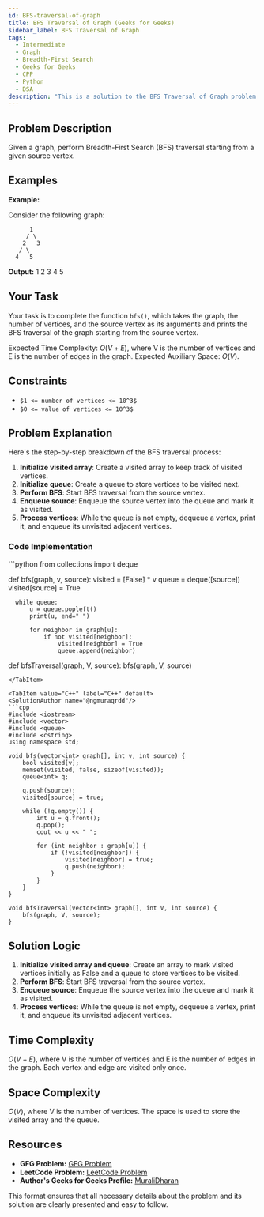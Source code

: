 ```yaml
---
id: BFS-traversal-of-graph
title: BFS Traversal of Graph (Geeks for Geeks)
sidebar_label: BFS Traversal of Graph
tags:
  - Intermediate
  - Graph
  - Breadth-First Search
  - Geeks for Geeks
  - CPP
  - Python
  - DSA
description: "This is a solution to the BFS Traversal of Graph problem on Geeks for Geeks."
---
```


## Problem Description

Given a graph, perform Breadth-First Search (BFS) traversal starting from a given source vertex.

## Examples

**Example:**

Consider the following graph:

```
      1
     / \
    2   3
   / \
  4   5
```

**Output:** 1 2 3 4 5

## Your Task

Your task is to complete the function `bfs()`, which takes the graph, the number of vertices, and the source vertex as its arguments and prints the BFS traversal of the graph starting from the source vertex.

Expected Time Complexity: $O(V + E)$, where V is the number of vertices and E is the number of edges in the graph.
Expected Auxiliary Space: $O(V)$.

## Constraints

- `$1 <= number of vertices <= 10^3$`
- `$0 <= value of vertices <= 10^3$`

## Problem Explanation

Here's the step-by-step breakdown of the BFS traversal process:

1. **Initialize visited array**: Create a visited array to keep track of visited vertices.
2. **Initialize queue**: Create a queue to store vertices to be visited next.
3. **Perform BFS**: Start BFS traversal from the source vertex.
4. **Enqueue source**: Enqueue the source vertex into the queue and mark it as visited.
5. **Process vertices**: While the queue is not empty, dequeue a vertex, print it, and enqueue its unvisited adjacent vertices.

### Code Implementation

<Tabs>
  <TabItem value="Python" label="Python" default>
  <SolutionAuthor name="@ngmuraqrdd"/>
  ```python
  from collections import deque

  def bfs(graph, v, source):
      visited = [False] * v
      queue = deque([source])
      visited[source] = True

      while queue:
          u = queue.popleft()
          print(u, end=" ")

          for neighbor in graph[u]:
              if not visited[neighbor]:
                  visited[neighbor] = True
                  queue.append(neighbor)
  
  def bfsTraversal(graph, V, source):
      bfs(graph, V, source)
  ```
  </TabItem>

  <TabItem value="C++" label="C++" default>
  <SolutionAuthor name="@ngmuraqrdd"/>
  ```cpp
  #include <iostream>
  #include <vector>
  #include <queue>
  #include <cstring>
  using namespace std;

  void bfs(vector<int> graph[], int v, int source) {
      bool visited[v];
      memset(visited, false, sizeof(visited));
      queue<int> q;

      q.push(source);
      visited[source] = true;

      while (!q.empty()) {
          int u = q.front();
          q.pop();
          cout << u << " ";

          for (int neighbor : graph[u]) {
              if (!visited[neighbor]) {
                  visited[neighbor] = true;
                  q.push(neighbor);
              }
          }
      }
  }

  void bfsTraversal(vector<int> graph[], int V, int source) {
      bfs(graph, V, source);
  }
  ```
  </TabItem>
</Tabs>

## Solution Logic

1. **Initialize visited array and queue**: Create an array to mark visited vertices initially as False and a queue to store vertices to be visited.
2. **Perform BFS**: Start BFS traversal from the source vertex.
3. **Enqueue source**: Enqueue the source vertex into the queue and mark it as visited.
4. **Process vertices**: While the queue is not empty, dequeue a vertex, print it, and enqueue its unvisited adjacent vertices.

## Time Complexity

$O(V + E)$, where V is the number of vertices and E is the number of edges in the graph. Each vertex and edge are visited only once.

## Space Complexity

$O(V)$, where V is the number of vertices. The space is used to store the visited array and the queue.

## Resources

- **GFG Problem:** [GFG Problem](https://www.geeksforgeeks.org/breadth-first-search-or-bfs-for-a-graph/)
- **LeetCode Problem:** [LeetCode Problem](https://leetcode.com/problems/number-of-connected-components-in-an-undirected-graph/)
- **Author's Geeks for Geeks Profile:** [MuraliDharan](https://www.geeksforgeeks.org/user/ngmuraqrdd/)

This format ensures that all necessary details about the problem and its solution are clearly presented and easy to follow.